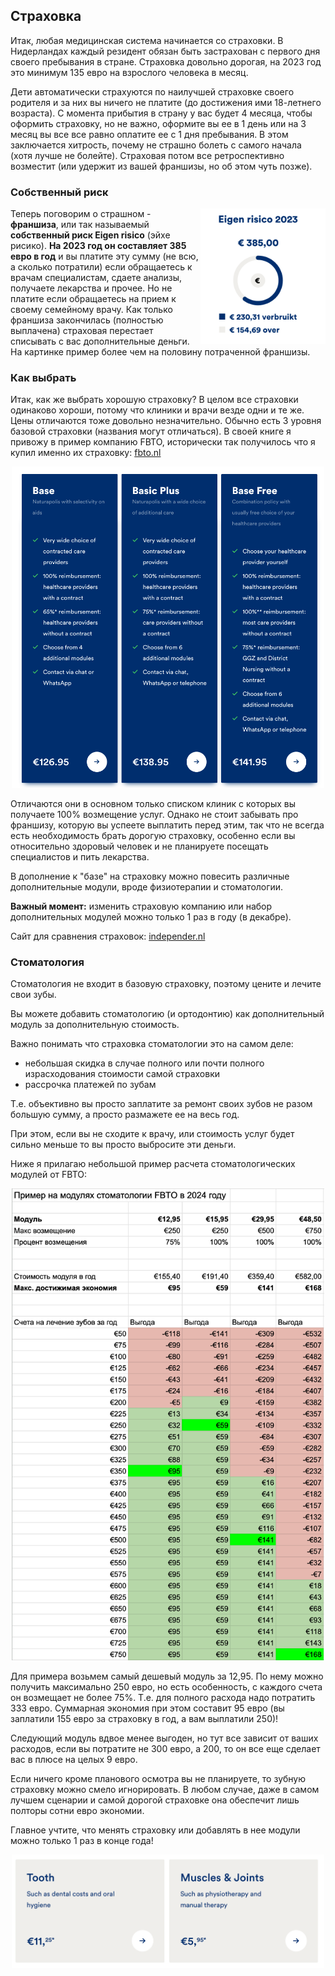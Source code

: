 ## Страховка

Итак, любая медицинская система начинается со страховки. В Нидерландах каждый резидент обязан быть застрахован с первого дня своего пребывания в стране. Страховка довольно дорогая, на 2023 год это минимум 135 евро на взрослого человека в месяц.

Дети автоматически  страхуются по наилучшей страховке своего родителя и за них вы ничего не платите (до достижения ими 18-летнего возраста).
С момента прибытия в страну у вас будет 4 месяца, чтобы оформить страховку, но не важно, оформите вы ее в 1 день или на 3 месяц вы все все равно оплатите ее с 1 дня пребывания. В этом заключается хитрость, почему не страшно болеть с самого начала (хотя лучше не болейте). Страховая потом все ретроспективно возместит (или удержит из вашей франшизы, но об этом чуть позже).

### Собственный риск

<img style="float: right;" src="images/eigen-risico.png" width="200"/>

Теперь поговорим о страшном - **франшиза**, или так называемый **собственный риск Eigen risico** (эйхе рисико).
**На 2023 год он составляет 385 евро в год** и вы платите эту сумму (не всю, а сколько потратили) если обращаетесь к врачам специалистам, сдаете анализы, получаете лекарства и прочее. Но не платите если обращаетесь на прием к своему семейному врачу. Как только франшиза закончилась (полностью выплачена) страховая перестает списывать с вас дополнительные деньги. На картинке пример более чем на половину потраченной франшизы.

### Как выбрать

Итак, как же выбрать хорошую страховку? В целом все страховки одинаково хороши, потому что клиники и врачи везде одни и те же. Цены отличаются тоже довольно незначительно. Обычно есть 3 уровня базовой страховки (названия могут отличаться). В своей книге я привожу в пример компанию FBTO, исторически так получилось что я купил именно их страховку:
[fbto.nl](https://www.fbto.nl/zorgverzekering/basisverzekering)

<div style="text-align: center"><img src="images/insurance.png" width="500"/></div>

Отличаются они в основном только списком клиник с которых вы получаете 100% возмещение услуг. Однако не стоит забывать про франшизу, которую вы успеете выплатить перед этим, так что не всегда есть необходимость брать дорогую страховку, особенно если вы относительно здоровый человек и не планируете посещать специалистов и пить лекарства.

В дополнение к "базе" на страховку можно повесить различные дополнительные модули, вроде физиотерапии и стоматологии.

**Важный момент:** изменить страховую компанию или набор дополнительных модулей можно только 1 раз в году (в декабре).

Сайт для сравнения страховок: [independer.nl](https://www.independer.nl/zorgverzekering/intro.aspx)

### Стоматология

Стоматология не входит в базовую страховку, поэтому цените и лечите свои зубы.

Вы можете добавить стоматологию (и ортодонтию) как дополнительный модуль за дополнительную стоимость.

Важно понимать что страховка стоматологии это на самом деле:

* небольшая скидка в случае полного или почти полного израсходования стоимости самой страховки
* рассрочка платежей по зубам

Т.е. объективно вы просто заплатите за ремонт своих зубов не разом большую сумму, а просто размажете ее на весь год.

При этом, если вы не сходите к врачу, или стоимость услуг будет сильно меньше то вы просто выбросите эти деньги.

Ниже я прилагаю небольшой пример расчета стоматологических модулей от FBTO:

<div style="text-align: center;"><img src="images/tandarts.png" width="500"/></div>

Для примера возьмем самый дешевый модуль за 12,95. По нему можно получить максимально 250 евро, но есть особенность, с каждого счета он возмещает не более 75%. Т.е. для полного расхода надо потратить 333 евро. Суммарная экономия при этом составит 95 евро (вы заплатили 155 евро за страховку в год, а вам выплатили 250)!

Следующий модуль вдвое менее выгоден, но тут все зависит от ваших расходов, если вы потратите не 300 евро, а 200, то он все еще сделает вас в плюсе на целых 9 евро.

Если ничего кроме планового осмотра вы не планируете, то зубную страховку можно смело игнорировать. В любом случае, даже в самом лучшем сценарии и самой дорогой страховке она обеспечит лишь полторы сотни евро экономии.

Главное учтите, что менять страховку или добавлять в нее модули можно только 1 раз в конце года!

<div style="text-align: center"><img src="images/modules.png" width="500"/></div>
